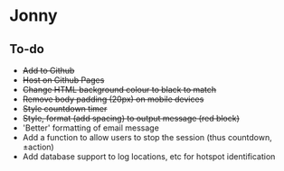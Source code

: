 # Jonny

## To-do
<ul>
  <li style="text-decoration: line-through;"><strike>Add to Github</strike></li>
  <li style="text-decoration: line-through;"><strike>Host on Github Pages</strike></li>
  <li style="text-decoration: line-through;"><strike>Change HTML background colour to black to match</strike></li>
  <li style="text-decoration: line-through;"><strike>Remove body padding (20px) on mobile devices</strike></li>
<li style="text-decoration: line-through;"><strike>Style countdown timer</strike></li>
<li style="text-decoration: line-through;"><strike>Style, format (add spacing) to output message (red block)</strike></li>
<li>'Better' formatting of email message</li>
<li>Add a function to allow users to stop the session (thus countdown, ±action)</li>
<li>Add database support to log locations, etc for hotspot identification</li>
</ul>

